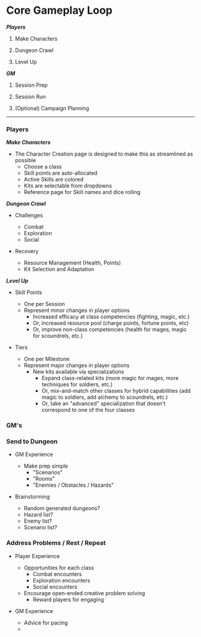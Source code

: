 # Core Gameplay Loop

**_Players_**

1. Make Characters

2. Dungeon Crawl

3. Level Up

**_GM_**

1. Session Prep

2. Session Run

3. (Optional) Campaign Planning

---

### Players

**_Make Characters_**

- The Character Creation page is designed to make this as streamlined as possible
  - Choose a class
  - Skill points are auto-allocated
  - Active Skills are colored
  - Kits are selectable from dropdowns
  - Reference page for Skill names and dice rolling

**_Dungeon Crawl_**

- Challenges

  - Combat
  - Exploration
  - Social

- Recovery
  - Resource Management (Health, Points)
  - Kit Selection and Adaptation

**_Level Up_**

- Skill Points

  - One per Session
  - Represent minor changes in player options
    - Increased efficacy at class competencies (fighting, magic, etc.)
    - Or, increased resource pool (charge points, fortune points, etc)
    - Or, improve non-class competencies (health for mages, magic for scoundrels, etc.)

- Tiers
  - One per Milestone
  - Represent major changes in player options
    - New kits available via specializations
      - Expand class-related kits (more magic for mages, more techniques for soldiers, etc.)
      - Or, mix-and-match other classes for hybrid capabilities (add magic to soldiers, add alchemy to scoundrels, etc.)
      - Or, take an "advanced" specialization that doesn't correspond to one of the four classes

### GM's

### Send to Dungeon

- GM Experience

  - Make prep simple
    - "Scenarios"
    - "Rooms"
    - "Enemies / Obstacles / Hazards"

- Brainstorming
  - Random generated dungeons?
  - Hazard list?
  - Enemy list?
  - Scenario list?

### Address Problems / Rest / Repeat

- Player Experience

  - Opportunities for each class
    - Combat encounters
    - Exploration encounters
    - Social encounters
  - Encourage open-ended creative problem solving
    - Reward players for engaging

- GM Experience
  - Advice for pacing
  -
